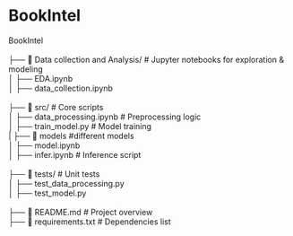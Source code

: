 # BookIntel

BookIntel <br>
<br>
├── 📂 Data collection and Analysis/ # Jupyter notebooks for exploration & modeling <br>
│ ├── EDA.ipynb <br>
│ ├── data_collection.ipynb <br>
<br>
├── 📂 src/ # Core scripts <br>
│ ├── data_processing.ipynb # Preprocessing logic <br>
│ ├── train_model.py # Model training <br>
|   ├── 📂 models #different models <br>
│      ├── model.ipynb <br>
│ ├── infer.ipynb # Inference script <br>
<br>
├── 📂 tests/ # Unit tests <br>
│ ├── test_data_processing.py <br>
│ ├── test_model.py <br>
<br>
├── 📜 README.md # Project overview <br>
├── 📜 requirements.txt # Dependencies list
